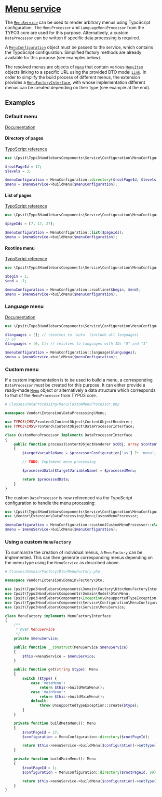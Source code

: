 # [Menu service](../../Classes/Service/MenuService.php)

The [`MenuService`](../../Classes/Service/MenuService.php) can be used to
render arbitrary menus using TypoScript configuration. The `MenuProcessor`
and `LanguageMenuProcessor` from the TYPO3 core are used for this purpose.
Alternatively, a custom `DataProcessor` can be written if specific data
processing is required.

A [`MenuConfiguration`](../../Classes/Service/Configuration/MenuConfiguration.php)
object must be passed to the service, which contains the TypoScript
configuration. Simplified factory methods are already available for this
purpose (see examples below).

The resolved menus are objects of [`Menu`][1] that contain various
[`MenuItem`][2] objects linking to a specific URL using the provided DTO
model [`Link`][3]. In order to simplify the build process of different
menus, the extension provides a [`MenuFactoryInterface`][4], with whose
implementation different menus can be created depending on their type
(see example at the end).

## Examples

### Default menu

[Documentation](https://docs.typo3.org/m/typo3/reference-typoscript/main/en-us/ContentObjects/Fluidtemplate/DataProcessing/MenuProcessor.html)

#### Directory of pages

[TypoScript reference](https://docs.typo3.org/m/typo3/reference-typoscript/main/en-us/ContentObjects/Hmenu/Index.html#special-directory)

```php
use \Cpsit\Typo3HandlebarsComponents\Service\Configuration\MenuConfiguration;

$rootPageId = 17;
$levels = 3;

$menuConfiguration = MenuConfiguration::directory($rootPageId, $levels);
$menu = $menuService->buildMenu($menuConfiguration);
```

#### List of pages

[TypoScript reference](https://docs.typo3.org/m/typo3/reference-typoscript/main/en-us/ContentObjects/Hmenu/Index.html#special-list)

```php
use \Cpsit\Typo3HandlebarsComponents\Service\Configuration\MenuConfiguration;

$pageIds = [7, 17, 27];

$menuConfiguration = MenuConfiguration::list($pageIds);
$menu = $menuService->buildMenu($menuConfiguration);
```

#### Rootline menu

[TypoScript reference](https://docs.typo3.org/m/typo3/reference-typoscript/main/en-us/ContentObjects/Hmenu/Index.html#special-rootline)

```php
use \Cpsit\Typo3HandlebarsComponents\Service\Configuration\MenuConfiguration;

$begin = 1;
$end = -1;

$menuConfiguration = MenuConfiguration::rootline($begin, $end);
$menu = $menuService->buildMenu($menuConfiguration);
```

### Language menu

[Documentation](https://docs.typo3.org/m/typo3/reference-typoscript/main/en-us/ContentObjects/Fluidtemplate/DataProcessing/LanguageMenuProcessor.html)

```php
use \Cpsit\Typo3HandlebarsComponents\Service\Configuration\MenuConfiguration;

$languages = []; // resolves to 'auto' (include all languages)
// or
$languages = [0, 1]; // resolves to languages with IDs "0" and "1"

$menuConfiguration = MenuConfiguration::language($languages);
$menu = $menuService->buildMenu($menuConfiguration);
```

### Custom menu

If a custom implementation is to be used to build a menu, a corresponding
`DataProcessor` must be created for this purpose. It can either provide a
ready-made [`Menu`](../../Classes/Domain/Model/Dto/Menu.php) object or
alternatively a data structure which corresponds to that of the
`MenuProcessor` from TYPO3 core.

```php
# Classes/DataProcessing/Menu/CustomMenuProcessor.php

namespace Vendor\Extension\DataProcessing\Menu;

use TYPO3\CMS\Frontend\ContentObject\ContentObjectRenderer;
use TYPO3\CMS\Frontend\ContentObject\DataProcessorInterface;

class CustomMenuProcessor implements DataProcessorInterface
{
    public function process(ContentObjectRenderer $cObj, array $contentObjectConfiguration, array $processorConfiguration, array $processedData): array
    {
        $targetVariableName = $processorConfiguration['as'] ?: 'menu';

        // TODO: Implement menu processing

        $processedData[$targetVariableName] = $processedMenu;

        return $processedData;
    }
}
```

The custom `DataProcessor` is now referenced via the TypoScript
configuration to handle the menu processing:

```php
use \Cpsit\Typo3HandlebarsComponents\Service\Configuration\MenuConfiguration;
use \Vendor\Extension\DataProcessing\Menu\CustomMenuProcessor;

$menuConfiguration = MenuConfiguration::custom(CustomMenuProcessor::class);
$menu = $menuService->buildMenu($menuConfiguration);
```

### Using a custom `MenuFactory`

To summarize the creation of individual menus, a `MenuFactory` can be
implemented. This can then generate corresponding menus depending on
the menu type using the `MenuService` as described above.

```php
# Classes/Domain/Factory/Dto/MenuFactory.php

namespace Vendor\Extension\Domain\Factory\Dto;

use Cpsit\Typo3HandlebarsComponents\Domain\Factory\Dto\MenuFactoryInterface;
use Cpsit\Typo3HandlebarsComponents\Domain\Model\Dto\Menu;
use Cpsit\Typo3HandlebarsComponents\Exception\UnsupportedTypeException;
use Cpsit\Typo3HandlebarsComponents\Service\Configuration\MenuConfiguration;
use Cpsit\Typo3HandlebarsComponents\Service\MenuService;

class MenuFactory implements MenuFactoryInterface
{
    /**
     * @var MenuService
     */
    private $menuService;

    public function __construct(MenuService $menuService)
    {
        $this->menuService = $menuService;
    }

    public function get(string $type): Menu
    {
        switch ($type) {
            case 'metaMenu':
                return $this->buildMetaMenu();
            case 'mainMenu':
                return $this->buildMainMenu();
            default:
                throw UnsupportedTypeException::create($type);
        }
    }

    private function buildMetaMenu(): Menu
    {
        $rootPageId = 27;
        $configuration = MenuConfiguration::directory($rootPageId);

        return $this->menuService->buildMenu($configuration)->setType('metaMenu');
    }

    private function buildMainMenu(): Menu
    {
        $rootPageId = 1;
        $configuration = MenuConfiguration::directory($rootPageId, 99);

        return $this->menuService->buildMenu($configuration)->setType('mainMenu');
    }
}
```

[1]: ../../Classes/Domain/Model/Dto/Menu.php
[2]: ../../Classes/Domain/Model/Dto/MenuItem.php
[3]: ../../Classes/Domain/Model/Dto/Link.php
[4]: ../../Classes/Domain/Factory/Dto/MenuFactoryInterface.php
